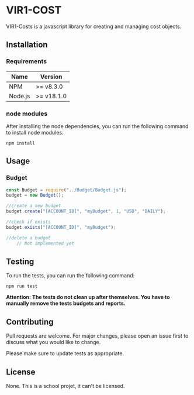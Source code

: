 # VIR1-COST
VIR1-Costs is a javascript library for creating and managing cost objects.

## Installation
### Requirements
| **Name** | **Version** |
|----------|-------------|
| NPM      | \>= v8.3.0  |
| Node.js  | \>= v18.1.0 |

### node modules
After installing the node dependencies, you can run the following command to install node modules:

```npm install```

## Usage
### Budget
```javascript
const Budget = require("../Budget/Budget.js");
budget = new Budget();

//create a new budget
budget.create("[ACCOUNT_ID]", "myBudget", 1, "USD", "DAILY");

//check if exists
budget.exists("[ACCOUNT_ID]", "myBudget");

//delete a budget
    // Not implemented yet
```
## Testing
To run the tests, you can run the following command:

```npm run test```

**Attention: The tests do not clean up after themselves. You have to manually remove the tests budgets and reports.**

## Contributing
Pull requests are welcome. For major changes, please open an issue first to discuss what you would like to change.

Please make sure to update tests as appropriate.

## License
None. This is a school projet, it can't be licensed.